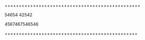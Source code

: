 ++++++++++++++++++++++++++++++++++++++++++++++++

54654
42542

4567467546546


+++++++++++++++++++++++++++++++++++++++++++++++
